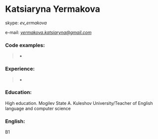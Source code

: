 # Katsiaryna Yermakova

skype: *ev_ermakova*

e-mail: *yermakova.katsiaryna@gmail.com*

### Code examples: ###
> *

### Experience: ###
> *

### Education: ### 
High education. Mogilev State A. Kuleshov University/Teacher of English language and computer science

### English: ### 
B1


